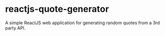 # reactjs-quote-generator
A simple ReactJS web application for generating random quotes from a 3rd party API.
